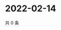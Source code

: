 # 2022-02-14

共 0 条

<!-- BEGIN WEIBO -->
<!-- 最后更新时间 Mon Feb 14 2022 10:24:28 GMT+0800 (China Standard Time) -->

<!-- END WEIBO -->
